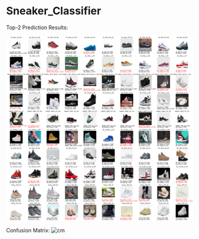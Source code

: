 # Sneaker_Classifier

Top-2 Prediction Results:

![Prediction](figures/predication.png)


Confusion Matrix:
![cm](confusion.png)

